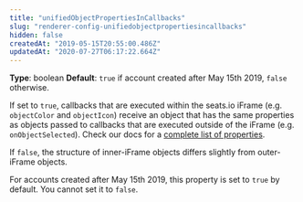 ```yaml
---
title: "unifiedObjectPropertiesInCallbacks"
slug: "renderer-config-unifiedobjectpropertiesincallbacks"
hidden: false
createdAt: "2019-05-15T20:55:00.486Z"
updatedAt: "2020-07-27T06:17:22.664Z"
---
```

**Type**: boolean
**Default**: `true` if account created after May 15th 2019, `false` otherwise.

If set to `true`, callbacks that are executed within the seats.io iFrame (e.g. `objectColor` and `objectIcon`) receive an object that has the same properties as objects passed to callbacks that are executed outside of the iFrame (e.g. `onObjectSelected`). Check our docs for a [complete list of properties](/docs/renderer-object-properties).

If `false`, the structure of inner-iFrame objects differs slightly from outer-iFrame objects.

For accounts created after May 15th 2019, this property is set to `true` by default. You cannot set it to `false`.
